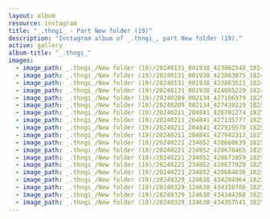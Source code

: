 ```yaml
---
layout: album
resource: instagram
title: "_.thngi_ - Part New folder (19)"
description: "Instagram album of _.thngi_, part New folder (19)."
active: gallery
album-title: "_.thngi_"
images:
  - image_path: _.thngi_/New folder (19)/20240131_001938_423862548_18249670942233157_6583938180475128560_n.jpg
  - image_path: _.thngi_/New folder (19)/20240131_001938_423863075_18249671026233157_2305700836557984416_n.jpg
  - image_path: _.thngi_/New folder (19)/20240131_001938_423863521_18249670951233157_3853392935872386819_n.jpg
  - image_path: _.thngi_/New folder (19)/20240131_001938_424805229_18249671005233157_225527750038267945_n.jpg
  - image_path: _.thngi_/New folder (19)/20240209_002134_427106979_18250702270233157_4101716047904548191_n.jpg
  - image_path: _.thngi_/New folder (19)/20240209_002134_427438229_18250702261233157_4014114728172588121_n.jpg
  - image_path: _.thngi_/New folder (19)/20240211_204841_426701274_18251034238233157_7370657672162549821_n.jpg
  - image_path: _.thngi_/New folder (19)/20240211_204841_427135777_18251034256233157_2308769190991326206_n.jpg
  - image_path: _.thngi_/New folder (19)/20240211_204841_427919570_18251034271233157_1705417145146730277_n.jpg
  - image_path: _.thngi_/New folder (19)/20240211_204841_427942312_18251034259233157_1857761894447036605_n.jpg
  - image_path: _.thngi_/New folder (19)/20240221_234852_428660639_18252193897233157_4731306051755304409_n.jpg
  - image_path: _.thngi_/New folder (19)/20240221_234852_428670465_18252193924233157_5803815335565797683_n.jpg
  - image_path: _.thngi_/New folder (19)/20240221_234852_428672059_18252193939233157_5792748264998507829_n.jpg
  - image_path: _.thngi_/New folder (19)/20240221_234852_428677920_18252193915233157_3368644283906599402_n.jpg
  - image_path: _.thngi_/New folder (19)/20240221_234852_428684036_18252193942233157_5688743581993350986_n.jpg
  - image_path: _.thngi_/New folder (19)/20240329_124638_434204964_18256419682233157_5405767431986043976_n.jpg
  - image_path: _.thngi_/New folder (19)/20240329_124638_434310786_18256419691233157_3654138168648662355_n.jpg
  - image_path: _.thngi_/New folder (19)/20240329_124638_434344268_18256419706233157_8083939328725777827_n.jpg
  - image_path: _.thngi_/New folder (19)/20240329_124638_434357541_18256419709233157_1236795805363319768_n.jpg
---
```

